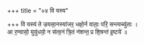 +++
title = "०४ वि यस्य"

+++
वि यस्य॑ ते ज्रयसा॒नस्या॑जर॒ धक्षो॒र्न वाताः॒ परि॒ सन्त्यच्यु॑ताः ।  
आ र॒ण्वासो॒ युयु॑धयो॒ न स॑त्व॒नं त्रि॒तं न॑शन्त॒ प्र शि॒षन्त॑ इ॒ष्टये॑ ॥